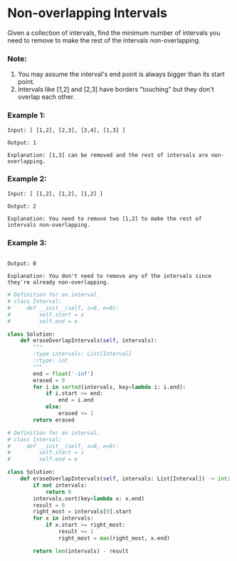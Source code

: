 # Non-overlapping Intervals

Given a collection of intervals, find the minimum number of intervals you need to remove to make the rest of the intervals non-overlapping.

### Note:
1. You may assume the interval's end point is always bigger than its start point.
2. Intervals like [1,2] and [2,3] have borders "touching" but they don't overlap each other.
### Example 1:
```
Input: [ [1,2], [2,3], [3,4], [1,3] ]

Output: 1

Explanation: [1,3] can be removed and the rest of intervals are non-overlapping.
```
### Example 2:
```
Input: [ [1,2], [1,2], [1,2] ]

Output: 2

Explanation: You need to remove two [1,2] to make the rest of intervals non-overlapping.
```
### Example 3:
```Input: [ [1,2], [2,3] ]

Output: 0

Explanation: You don't need to remove any of the intervals since they're already non-overlapping.
```

```Python
# Definition for an interval.
# class Interval:
#     def __init__(self, s=0, e=0):
#         self.start = s
#         self.end = e

class Solution:
    def eraseOverlapIntervals(self, intervals):
        """
        :type intervals: List[Interval]
        :rtype: int
        """
        end = float('-inf')
        erased = 0
        for i in sorted(intervals, key=lambda i: i.end):
            if i.start >= end:
                end = i.end
            else:
                erased += 1
        return erased
```

```Python
# Definition for an interval.
# class Interval:
#     def __init__(self, s=0, e=0):
#         self.start = s
#         self.end = e

class Solution:
    def eraseOverlapIntervals(self, intervals: List[Interval]) -> int:
        if not intervals:
            return 0
        intervals.sort(key=lambda x: x.end)
        result = 0
        right_most = intervals[0].start
        for x in intervals:
            if x.start >= right_most:
                result += 1
                right_most = max(right_most, x.end)

        return len(intervals) - result
```
